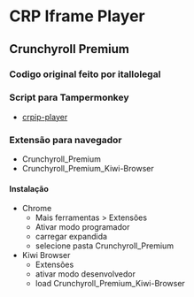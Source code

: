 # CRP Iframe Player

## Crunchyroll Premium

### Codigo original feito por itallolegal

### Script para Tampermonkey 
- [crpip-player](https://greasyfork.org/en/scripts/420591-crunchyroll-iframe-player)


### Extensão para navegador
- Crunchyroll_Premium
- Crunchyroll_Premium_Kiwi-Browser

#### Instalação
- Chrome
    - Mais ferramentas > Extensões
    - Ativar modo programador
    - carregar expandida
    - selecione pasta Crunchyroll_Premium
- Kiwi Browser
    - Extensões
    - ativar modo desenvolvedor
    - load Crunchyroll_Premium_Kiwi-Browser

